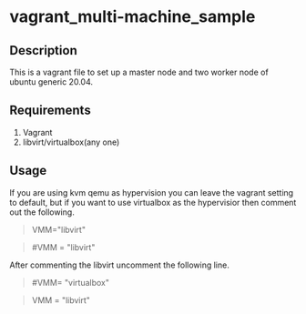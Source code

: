 # vagrant_multi-machine_sample

## Description 
This is a vagrant file to set up a master node and two worker node of ubuntu generic 20.04.

## Requirements
1. Vagrant
2. libvirt/virtualbox(any one)

## Usage
If you are using kvm qemu as hypervision you can leave the vagrant setting to default, but if you want to use virtualbox as the hypervisior then comment out the following.
> VMM="libvirt"

> #VMM = "libvirt" 

After commenting the libvirt uncomment the following line.
> #VMM= "virtualbox"

> VMM = "libvirt"
